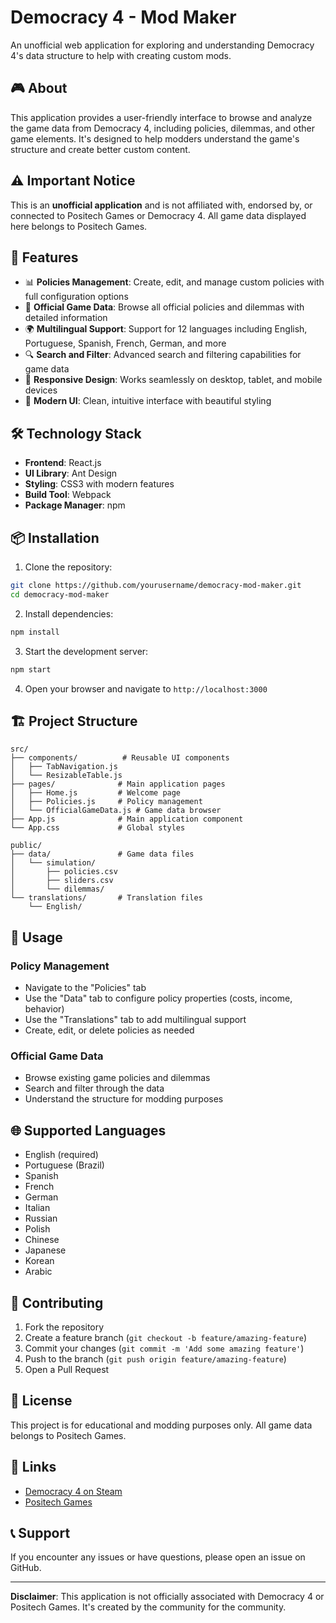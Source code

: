 # Democracy 4 - Mod Maker

An unofficial web application for exploring and understanding Democracy 4's data structure to help with creating custom mods.

## 🎮 About

This application provides a user-friendly interface to browse and analyze the game data from Democracy 4, including policies, dilemmas, and other game elements. It's designed to help modders understand the game's structure and create better custom content.

## ⚠️ Important Notice

This is an **unofficial application** and is not affiliated with, endorsed by, or connected to Positech Games or Democracy 4. All game data displayed here belongs to Positech Games.

## 🚀 Features

- 📊 **Policies Management**: Create, edit, and manage custom policies with full configuration options
- 🎯 **Official Game Data**: Browse all official policies and dilemmas with detailed information
- 🌍 **Multilingual Support**: Support for 12 languages including English, Portuguese, Spanish, French, German, and more
- 🔍 **Search and Filter**: Advanced search and filtering capabilities for game data
- 📱 **Responsive Design**: Works seamlessly on desktop, tablet, and mobile devices
- 🎨 **Modern UI**: Clean, intuitive interface with beautiful styling

## 🛠️ Technology Stack

- **Frontend**: React.js
- **UI Library**: Ant Design
- **Styling**: CSS3 with modern features
- **Build Tool**: Webpack
- **Package Manager**: npm

## 📦 Installation

1. Clone the repository:
```bash
git clone https://github.com/yourusername/democracy-mod-maker.git
cd democracy-mod-maker
```

2. Install dependencies:
```bash
npm install
```

3. Start the development server:
```bash
npm start
```

4. Open your browser and navigate to `http://localhost:3000`

## 🏗️ Project Structure

```
src/
├── components/          # Reusable UI components
│   ├── TabNavigation.js
│   └── ResizableTable.js
├── pages/              # Main application pages
│   ├── Home.js         # Welcome page
│   ├── Policies.js     # Policy management
│   └── OfficialGameData.js # Game data browser
├── App.js              # Main application component
└── App.css             # Global styles

public/
├── data/               # Game data files
│   └── simulation/
│       ├── policies.csv
│       ├── sliders.csv
│       └── dilemmas/
└── translations/       # Translation files
    └── English/
```

## 🎯 Usage

### Policy Management
- Navigate to the "Policies" tab
- Use the "Data" tab to configure policy properties (costs, income, behavior)
- Use the "Translations" tab to add multilingual support
- Create, edit, or delete policies as needed

### Official Game Data
- Browse existing game policies and dilemmas
- Search and filter through the data
- Understand the structure for modding purposes

## 🌐 Supported Languages

- English (required)
- Portuguese (Brazil)
- Spanish
- French
- German
- Italian
- Russian
- Polish
- Chinese
- Japanese
- Korean
- Arabic

## 🤝 Contributing

1. Fork the repository
2. Create a feature branch (`git checkout -b feature/amazing-feature`)
3. Commit your changes (`git commit -m 'Add some amazing feature'`)
4. Push to the branch (`git push origin feature/amazing-feature`)
5. Open a Pull Request

## 📄 License

This project is for educational and modding purposes only. All game data belongs to Positech Games.

## 🔗 Links

- [Democracy 4 on Steam](https://store.steampowered.com/app/1410710/Democracy_4/)
- [Positech Games](https://positech.co.uk/)

## 📞 Support

If you encounter any issues or have questions, please open an issue on GitHub.

---

**Disclaimer**: This application is not officially associated with Democracy 4 or Positech Games. It's created by the community for the community.
